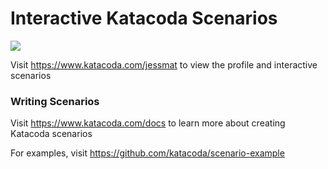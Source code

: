 # Interactive Katacoda Scenarios

[![](http://shields.katacoda.com/katacoda/jessmat/count.svg)](https://www.katacoda.com/jessmat "Get your profile on Katacoda.com")

Visit https://www.katacoda.com/jessmat to view the profile and interactive scenarios

### Writing Scenarios
Visit https://www.katacoda.com/docs to learn more about creating Katacoda scenarios

For examples, visit https://github.com/katacoda/scenario-example
